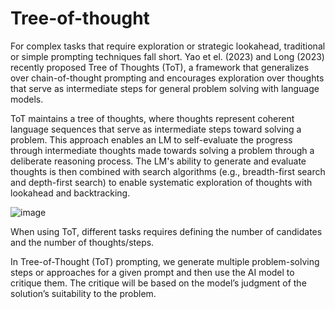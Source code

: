 # Tree-of-thought

For complex tasks that require exploration or strategic lookahead, traditional or simple prompting techniques fall short. Yao et el. (2023) and Long (2023) recently proposed Tree of Thoughts (ToT), a framework that generalizes over chain-of-thought prompting and encourages exploration over thoughts that serve as intermediate steps for general problem solving with language models.

ToT maintains a tree of thoughts, where thoughts represent coherent language sequences that serve as intermediate steps toward solving a problem. This approach enables an LM to self-evaluate the progress through intermediate thoughts made towards solving a problem through a deliberate reasoning process. The LM's ability to generate and evaluate thoughts is then combined with search algorithms (e.g., breadth-first search and depth-first search) to enable systematic exploration of thoughts with lookahead and backtracking.

![image](https://github.com/Jeevan672/Tree-of-thought/assets/88030873/b594f275-aa36-4db2-a33e-732f1f7ea868)


When using ToT, different tasks requires defining the number of candidates and the number of thoughts/steps.




In Tree-of-Thought (ToT) prompting, we generate multiple problem-solving steps or approaches 
for a given prompt and then use the AI model to critique them. The critique will be based on the 
model’s judgment of the solution’s suitability to the problem.
